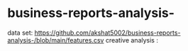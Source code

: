 # business-reports-analysis-
data set:  https://github.com/akshat5002/business-reports-analysis-/blob/main/features.csv 
creative analysis : 
